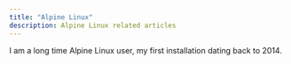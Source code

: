 ```yaml
---
title: "Alpine Linux"
description: Alpine Linux related articles
---
```


I am a long time Alpine Linux user, my first installation dating back to 2014.
